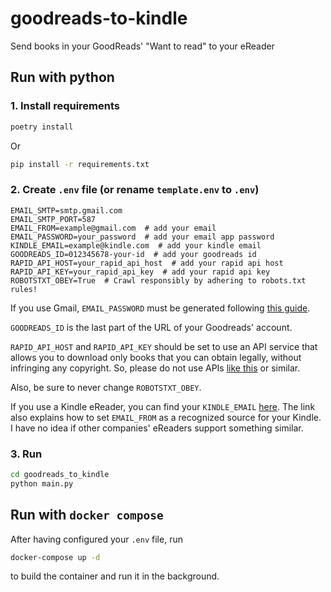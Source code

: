# goodreads-to-kindle
Send books in your GoodReads' "Want to read" to your eReader

## Run with python

### 1. Install requirements

```sh
poetry install
```

Or 

```sh
pip install -r requirements.txt
```

 ### 2. Create `.env` file (or rename `template.env` to `.env`)

```properties
EMAIL_SMTP=smtp.gmail.com
EMAIL_SMTP_PORT=587
EMAIL_FROM=example@gmail.com  # add your email
EMAIL_PASSWORD=your_password  # add your email app password
KINDLE_EMAIL=example@kindle.com  # add your kindle email
GOODREADS_ID=012345678-your-id  # add your goodreads id
RAPID_API_HOST=your_rapid_api_host  # add your rapid api host
RAPID_API_KEY=your_rapid_api_key  # add your rapid api key
ROBOTSTXT_OBEY=True  # Crawl responsibly by adhering to robots.txt rules!
```
If you use Gmail, `EMAIL_PASSWORD` must be generated following [this guide](https://support.google.com/mail/answer/185833).

`GOODREADS_ID` is the last part of the URL of your Goodreads' account.

`RAPID_API_HOST` and `RAPID_API_KEY` should be set to use an API service that allows you to download only books that you can obtain legally, without infringing any copyright. So, please do not use APIs [like this](https://rapidapi.com/tribestick-tribestick-default/api/annas-archive-api) or similar.

Also, be sure to never change `ROBOTSTXT_OBEY`.

If you use a Kindle eReader, you can find your `KINDLE_EMAIL` [here](https://www.amazon.com/sendtokindle/email). The link also explains how to set `EMAIL_FROM` as a recognized source for your Kindle. I have no idea if other companies' eReaders support something similar.

### 3. Run

```sh
cd goodreads_to_kindle
python main.py
```

## Run with `docker compose`

After having configured your `.env` file, run
```sh
docker-compose up -d
```
to build the container and run it in the background.
